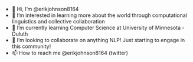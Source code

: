 - 👋 Hi, I’m @erikjohnson8164
- 👀 I’m interested in learning more about the world through computational linguistics and collective collaboration
- 🌱 I’m currently learning Computer Science at University of Minnesota - Duluth
- 💞️ I’m looking to collaborate on anything NLP! Just starting to engage in this community!
- 📫 How to reach me @erikjohnson8164 (twitter)

<!---
erikjohnson8164/erikjohnson8164 is a ✨ special ✨ repository because its `README.md` (this file) appears on your GitHub profile.
You can click the Preview link to take a look at your changes.
--->
